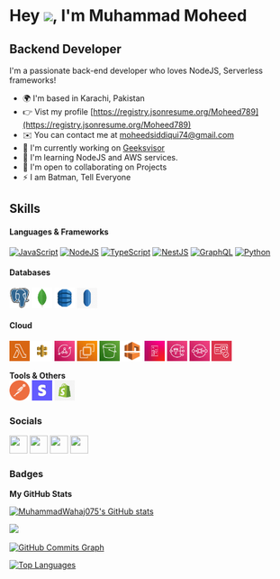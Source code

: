 # Hey ![](https://user-images.githubusercontent.com/18350557/176309783-0785949b-9127-417c-8b55-ab5a4333674e.gif), I'm Muhammad Moheed

Backend Developer
------------------

I'm a passionate back-end developer who loves NodeJS, Serverless frameworks!

* 🌍  I'm based in Karachi, Pakistan
* 👉  Vist my profile [https://registry.jsonresume.org/Moheed789](https://registry.jsonresume.org/Moheed789)
* ✉️  You can contact me at [moheedsiddiqui74@gmail.com](mailto:moheedsiddiqui74@gmail.com)
* 🚀  I'm currently working on [Geeksvisor](https://www.geeksvisor.com/)
* 🧠  I'm learning NodeJS and AWS services.
* 🤝  I'm open to collaborating on Projects
* ⚡  I am Batman, Tell Everyone

## Skills

#### Languages & Frameworks 
<a href="https://www.javascript.com/" target="_blank" rel="noreferrer"><img src="https://raw.githubusercontent.com/danielcranney/readme-generator/main/public/icons/skills/javascript-colored.svg" width="36" height="36" alt="JavaScript" /></a>
<a href="https://nodejs.org/en/" target="_blank" rel="noreferrer"><img src="https://raw.githubusercontent.com/danielcranney/readme-generator/main/public/icons/skills/nodejs-colored.svg" width="36" height="36" alt="NodeJS" /></a>
<a href="https://www.typescriptlang.org/" target="_blank" rel="noreferrer"><img src="https://raw.githubusercontent.com/danielcranney/readme-generator/main/public/icons/skills/typescript-colored.svg" width="36" height="36" alt="TypeScript" /></a>
<a href="https://nestjs.com/" target="_blank" rel="noreferrer"><img src="https://raw.githubusercontent.com/danielcranney/readme-generator/main/public/icons/skills/nestjs-colored.svg" width="36" height="36" alt="NestJS" /></a>
<a href="https://graphql.com/" target="_blank" rel="noreferrer"><img src="https://raw.githubusercontent.com/danielcranney/readme-generator/main/public/icons/skills/graphql-colored.svg" width="36" height="36" alt="GraphQL" /></a>
<a href="https://www.python.org/" target="_blank" rel="noreferrer"><img src="https://raw.githubusercontent.com/danielcranney/readme-generator/main/public/icons/skills/python-colored.svg" width="36" height="36" alt="Python" /></a>

#### Databases  
<a href="https://www.postgresql.org/" target="_blank" rel="noreferrer"><img src="https://raw.githubusercontent.com/devicons/devicon/master/icons/postgresql/postgresql-original.svg" width="36" height="36" alt="PostgreSQL" /></a>
<a href="https://www.mongodb.com/" target="_blank" rel="noreferrer"><img src="https://raw.githubusercontent.com/devicons/devicon/master/icons/mongodb/mongodb-original.svg" width="36" height="36" alt="MongoDB" /></a>
<a href="https://aws.amazon.com/dynamodb/" target="_blank" rel="noreferrer"><img src="https://raw.githubusercontent.com/Moheed789/Moheed789/main/assets/dynamoDB.png" width="36" height="36" alt="DynamoDB" /></a>
<a href="https://aws.amazon.com/rds/" target="_blank" rel="noreferrer"><img src="https://raw.githubusercontent.com/Moheed789/Moheed789/main/assets/rds.png" width="36" height="36" alt="RDS" /></a>

#### Cloud 
<a href="https://aws.amazon.com/lambda/" target="_blank" rel="noreferrer"><img src="https://raw.githubusercontent.com/Moheed789/Moheed789/main/assets/lambda.png" width="36" height="36" alt="Lambda" /></a>
<a href="https://aws.amazon.com/api-gateway/" target="_blank" rel="noreferrer"><img src="https://raw.githubusercontent.com/Moheed789/Moheed789/main/assets/api_gateway.png" width="36" height="36" alt="API Gateway" /></a>
<a href="https://aws.amazon.com/appsync/" target="_blank" rel="noreferrer"><img src="https://raw.githubusercontent.com/Moheed789/Moheed789/main/assets/appsync.jpg" width="36" height="36" alt="AppSync" /></a>
<a href="https://aws.amazon.com/ec2/" target="_blank" rel="noreferrer"><img src="https://raw.githubusercontent.com/Moheed789/Moheed789/main/assets/ec2.png" width="36" height="36" alt="EC2" /></a>
<a href="https://aws.amazon.com/s3/" target="_blank" rel="noreferrer"><img src="https://raw.githubusercontent.com/Moheed789/Moheed789/main/assets/s3.svg" width="36" height="36" alt="S3" /></a>
<a href="https://aws.amazon.com/vpc/" target="_blank" rel="noreferrer"><img src="https://raw.githubusercontent.com/Moheed789/Moheed789/main/assets/vpc.png" width="36" height="36" alt="VPC" /></a>
<a href="https://aws.amazon.com/iam/" target="_blank" rel="noreferrer"><img src="https://raw.githubusercontent.com/Moheed789/Moheed789/main/assets/iam.png" width="36" height="36" alt="IAM" /></a>
<a href="https://aws.amazon.com/sns/" target="_blank" rel="noreferrer"><img src="https://raw.githubusercontent.com/Moheed789/Moheed789/main/assets/sns.jpg" width="36" height="36" alt="SNS" /></a>
<a href="https://aws.amazon.com/sqs/" target="_blank" rel="noreferrer"><img src="https://raw.githubusercontent.com/Moheed789/Moheed789/main/assets/sqs.png" width="36" height="36" alt="SQS" /></a>
<a href="https://aws.amazon.com/cognito/" target="_blank" rel="noreferrer"><img src="https://raw.githubusercontent.com/Moheed789/Moheed789/main/assets/cognito.png" width="36" height="36" alt="Cognito" /></a>

**Tools & Others**  
<a href="https://www.postman.com/" target="_blank" rel="noreferrer"><img src="https://raw.githubusercontent.com/Moheed789/Moheed789/main/assets/postman.png" width="36" height="36" alt="Postman" /></a>
<a href="https://stripe.com/" target="_blank" rel="noreferrer"><img src="https://raw.githubusercontent.com/Moheed789/Moheed789/main/assets/stripe.jpg" width="36" height="36" alt="Stripe" /></a>
<a href="https://www.shopify.com/" target="_blank" rel="noreferrer"><img src="https://raw.githubusercontent.com/Moheed789/Moheed789/main/assets/shopify.png" width="36" height="36" alt="Shopify" /></a>

### Socials

<p align="left"> <a href="https://www.codepen.io/m-h-mm-d-w-h-j-s-dd-q" target="_blank" rel="noreferrer"><img src="https://raw.githubusercontent.com/danielcranney/readme-generator/main/public/icons/socials/codepen.svg" width="32" height="32" /></a> <a href="https://www.facebook.com/moheed.siddiqui.2025" target="_blank" rel="noreferrer"><img src="https://raw.githubusercontent.com/danielcranney/readme-generator/main/public/icons/socials/facebook.svg" width="32" height="32" /></a> <a href="https://github.com/Moheed789/Moheed789" target="_blank" rel="noreferrer"><img src="https://raw.githubusercontent.com/danielcranney/readme-generator/main/public/icons/socials/github.svg" width="32" height="32" /></a> <a href="https://www.linkedin.com/in/moheed-siddiqui/" target="_blank" rel="noreferrer"><img src="https://raw.githubusercontent.com/danielcranney/readme-generator/main/public/icons/socials/linkedin.svg" width="32" height="32" /></a></p>

### Badges

<b>My GitHub Stats</b>

<a href="https://github.com/Moheed789"><img src="https://github-readme-stats.vercel.app/api?username=Moheed789&show_icons=true&hide=&count_private=true&title_color=0891b2&text_color=ffffff&icon_color=0891b2&bg_color=1c1917&hide_border=true&show_icons=true" alt="MuhammadWahaj075's GitHub stats" /></a>

<a href="https://github.com/Moheed789"><img src="https://github-readme-streak-stats.herokuapp.com/?user=Moheed789&stroke=ffffff&background=1c1917&ring=0891b2&fire=0891b2&currStreakNum=ffffff&currStreakLabel=0891b2&sideNums=ffffff&sideLabels=ffffff&dates=ffffff&hide_border=true" /></a>

<a href="https://github.com/Moheed789"><img src="https://github-readme-activity-graph.vercel.app/graph?username=Moheed789&theme=react-dark&bg_color=1c1917&color=ffffff&line=0891b2&point=ffffff&area=true&hide_border=true&custom_title=GitHub%20Commits%20Graph" alt="GitHub Commits Graph" /></a>


<a href="https://github.com/Moheed789" align="left"><img src="https://github-readme-stats.vercel.app/api/top-langs/?username=Moheed789&langs_count=10&title_color=0891b2&text_color=ffffff&icon_color=0891b2&bg_color=1c1917&hide_border=true&locale=en&custom_title=Top%20%Languages" alt="Top Languages" /></a>
